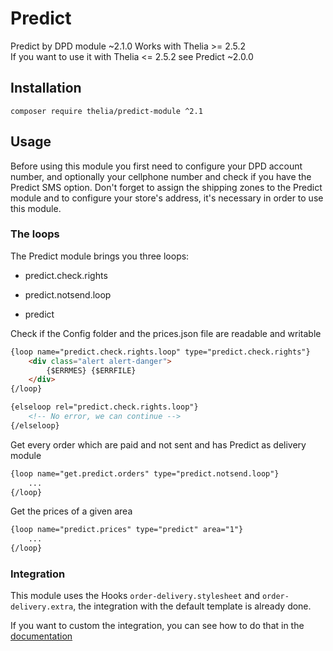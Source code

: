 # Predict

Predict by DPD module ~2.1.0 Works with Thelia >= 2.5.2    
If you want to use it with Thelia <= 2.5.2 see Predict ~2.0.0

## Installation

```
composer require thelia/predict-module ^2.1
```

## Usage

Before using this module you first need to configure your DPD account number,
and optionally your cellphone number and check if you have the Predict SMS option.
Don't forget to assign the shipping zones to the Predict module and to configure your store's address,
it's necessary in order to use this module.

### The loops

The Predict module brings you three loops:

- predict.check.rights

- predict.notsend.loop

- predict

Check if the Config folder and the prices.json file are readable and writable
```html
{loop name="predict.check.rights.loop" type="predict.check.rights"}
    <div class="alert alert-danger">
        {$ERRMES} {$ERRFILE}
    </div>
{/loop}

{elseloop rel="predict.check.rights.loop"}
    <!-- No error, we can continue -->
{/elseloop}
```

Get every order which are paid and not sent and has Predict as delivery module
```html
{loop name="get.predict.orders" type="predict.notsend.loop"}
    ...
{/loop}
```

Get the prices of a given area
```html
{loop name="predict.prices" type="predict" area="1"}
    ...
{/loop}
```

### Integration

This module uses the Hooks ```order-delivery.stylesheet``` and ```order-delivery.extra```, the integration with the default template is already done.

If you want to custom the integration, you can see how to do that in the [documentation](http://doc.thelia.net/en/documentation/modules/hooks/hook_create.html#use-smarty-template-in-hooks)
